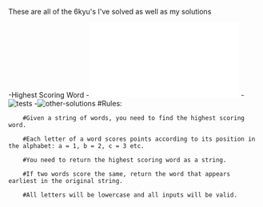 These are all of the 6kyu's I've solved as well as my solutions

-Highest Scoring Word
    -![solution](./6kyujs/highest-scoring-word.js)
    -![tests](./6kyujs/highest-scoring-word.test)
    -![other-solutions](https://www.codewars.com/kata/57eb8fcdf670e99d9b000272/solutions/javascript/all/best_practice)
    #Rules:

        #Given a string of words, you need to find the highest scoring word.

        #Each letter of a word scores points according to its position in the alphabet: a = 1, b = 2, c = 3 etc.

        #You need to return the highest scoring word as a string.

        #If two words score the same, return the word that appears earliest in the original string.

        #All letters will be lowercase and all inputs will be valid.